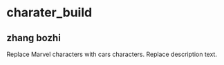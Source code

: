 # charater_build
## zhang bozhi
Replace Marvel characters with cars characters.
Replace description text.
